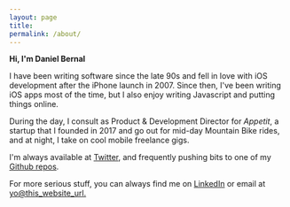 ```yaml
---
layout: page
title:
permalink: /about/
---
```


**Hi, I'm Daniel Bernal**

I have been writing software since the late 90s and fell in love with iOS development after the iPhone launch in 2007.  Since then, I've been writing iOS apps most of the time, but I also enjoy writing Javascript and putting things online.

During the day, I consult as Product & Development Director for <i>Appetit</i>, a startup that I founded in 2017 and go out for mid-day Mountain Bike rides, and at night, I take on cool mobile freelance gigs.

I'm always available at [Twitter](http://www.twitter.com/afterxleep), and frequently pushing bits to one of my [Github repos](http://github.com/afterxleep).

For more serious stuff, you can always find me on [LinkedIn](http://linkedin.com/in/danielbernalm) or email at <a href="#">yo@this_website_url.</a>
